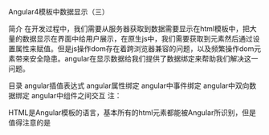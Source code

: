 Angular4模板中数据显示（三）

简介
在开发过程中，我们需要从服务器获取到数据需要显示在html模板中，把大量的数据显示在界面中给用户展示，在原生js中，我们需要获取到元素然后通过设置属性来赋值。但是js操作dom存在着跨浏览器兼容的问题，以及频繁操作dom元素带来安全隐患。angular在显示数据给我们提供了数据绑定来帮助我们解决这一问题。

目录
angular插值表达式
angular属性绑定
angular中事件绑定
angular中双向数据绑定
angular中组件之间交互
注：

HTML是Angular模板的语言，基本所有的html元素都能被Angular所识别，但是值得注意的是<script>元素在angular中被禁用，原因是防止脚本注入攻击，含有安全漏洞的问题。

angular插值表达式
angular为我们提供了插值表达式来将组件中的值显示在模板中，该表达式属于组件->模板，使用插值表达式就把组件的属性名包裹在双花括号里放进视图模板，如 {{title}}。 
例子：

import { Component } from '@angular/core';
@Component({
  selector: 'app-root',
  template:`
    <h1>{{title}}</h1>
  `

})
export class AppComponent {

  title:string="插值表达式的例子";
  constructor() {

  }
}
1
2
3
4
5
6
7
8
9
10
11
12
13
14
15
注：模板中{{表达式}}括号里面是以表达式的形式存在，例如{{1+1}},模板中就会以<h1>2</h1> 的形式显示。如果以组件变量形式存在，该模板的{{title}}会去读取组件中title的值显示在页面中。

angular属性绑定
当要把模板中标签的属性设置为模板表达式时，最常用的就是把属性表达式设置为组件属性的值。 
例如：

import { Component } from '@angular/core';
@Component({
  selector: 'app-root',
  template:`
  <img [src]="imageUrl">
  `

})
export class AppComponent {

  imageUrl:string="./assets/hello.jpg";
  constructor() {

  }
}
1
2
3
4
5
6
7
8
9
10
11
12
13
14
15
属性绑定是将组件的数据流入到对应模板元素的属性中。不要忘了方括号，方括号告诉 Angular 要计算模板表达式。 如果忘了加方括号，Angular 会把这个表达式当做字符串常量看待，并用该字符串来初始化目标属性。 它不会计算这个字符串。属性绑定单向输入，不能使用属性绑定来从目标元素拉取值，也不能绑定到目标元素的属性来读取它。只能设置它。与插值表达式类似也是从组件->模板。 
那么我们用 <img src="{{imageUrl}}"> 是否可以使用，答案是肯定的，插值表达式也是从组件中的属性获取值显示在模板中。

那么： 
有了插值表达式为什么还需要属性绑定？？

在多数情况下，插值表达式是更方便的备选项。 实际上，在渲染视图之前，Angular 把这些插值表达式翻译成相应的属性绑定。 
当要渲染的数据类型是字符串时，没有技术上的理由证明哪种形式更好。 你倾向于可读性，所以倾向于插值表达式。 建议建立代码风格规则，选择一种形式， 这样，既遵循了规则，又能让手头的任务做起来更自然。 
但数据类型不是字符串时，就必须使用属性绑定了。

angular中事件绑定
用户在网页中交互当然存在着一系列相对应的事件，如：点击，输入，拖拽。。。。，这些交互相当于从模板中流向组件，也是单向属性，但是与属性绑定不一样的是模板->组件。 
例如：

import { Component } from '@angular/core';
@Component({
  selector: 'app-root',
  template:`
  <button (click)="onSave($event)">Save</button>
  `

})
export class AppComponent {

  constructor() {
  }
  onSave(event){
      console.log(event);
  }
}
1
2
3
4
5
6
7
8
9
10
11
12
13
14
15
16
17
事件绑定是已小括号中写入相对应的事件，然后等号右边写入对应的组件函数，当事件发生时，这个处理器会执行模板语句。 典型的模板语句通常涉及到响应事件执行动作的接收器，例如从 HTML 控件中取得值，并存入模型。然后去寻找组件中对应的函数。然后执行与服务器中的交互操作。绑定会通过名叫 $event 的事件对象传递关于此事件的信息（包括数据值）。 
我们打印event事件对象包含信息有： 
这里写图片描述

angular中双向数据绑定
属性绑定是从组件->模板，事件绑定是从模板->组件，那有没有两者结合起来可以相互进行交互的呢？答案是肯定的。angular为我们提供了双向数据绑定来解决程序只能单向流入的问题。 
注意：使用双向数据绑定的时候，我们需要在模块中添加FormsModule模块。如果不添加会报无法解析异常。

import { NgModule } from '@angular/core';
import { BrowserModule }  from '@angular/platform-browser';
import { FormsModule } from '@angular/forms'; // <--- 加入FormsModule模块

/* Other imports */

@NgModule({
  imports: [
    BrowserModule,
    FormsModule  // <--- import into the NgModule
  ],

})
export class AppModule { }
1
2
3
4
5
6
7
8
9
10
11
12
13
14
import { Component } from '@angular/core';
@Component({
  selector: 'app-root',
  template:`
  <input [(ngModel)]="title">
  {{title}}
  `

})
export class AppComponent {

  title:string="从组件从显示到模板中";

  constructor() {

  }

  onSave(event){
    console.log(event);
  }
}
1
2
3
4
5
6
7
8
9
10
11
12
13
14
15
16
17
18
19
20
21
当我们在input元素中输入任意值的时候，相对应title也会进行改变。

总结：

angular对于数据这块给我们提供太多便利，从中让我们的程序进行组件化，让组件与模板相互分离。

参考： 
[angular官网中数据结构](https://www.angular.cn/guide/template-syntax#ngmodel---two-way-binding-to-form-elements-with-span-classsyntaxngmodelspan)

转自： https://blog.csdn.net/xiajun2356033/article/details/79971692
